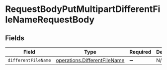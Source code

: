 # RequestBodyPutMultipartDifferentFileNameRequestBody


## Fields

| Field                                                                               | Type                                                                                | Required                                                                            | Description                                                                         |
| ----------------------------------------------------------------------------------- | ----------------------------------------------------------------------------------- | ----------------------------------------------------------------------------------- | ----------------------------------------------------------------------------------- |
| `differentFileName`                                                                 | [operations.DifferentFileName](../../../sdk/models/operations/differentfilename.md) | :heavy_minus_sign:                                                                  | N/A                                                                                 |